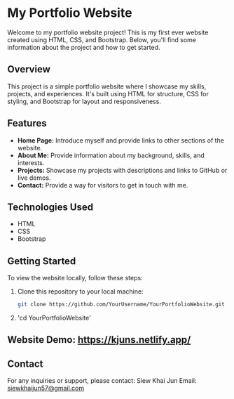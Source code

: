 # My Portfolio Website

Welcome to my portfolio website project! This is my first ever website created using HTML, CSS, and Bootstrap. Below, you'll find some information about the project and how to get started.

## Overview

This project is a simple portfolio website where I showcase my skills, projects, and experiences. It's built using HTML for structure, CSS for styling, and Bootstrap for layout and responsiveness.

## Features

- **Home Page:** Introduce myself and provide links to other sections of the website.
- **About Me:** Provide information about my background, skills, and interests.
- **Projects:** Showcase my projects with descriptions and links to GitHub or live demos.
- **Contact:** Provide a way for visitors to get in touch with me.

## Technologies Used

- HTML
- CSS
- Bootstrap

## Getting Started

To view the website locally, follow these steps:

1. Clone this repository to your local machine:

   ```bash
   git clone https://github.com/YourUsername/YourPortfolioWebsite.git

2. 'cd YourPortfolioWebsite'

## Website Demo: https://kjuns.netlify.app/

## Contact
For any inquiries or support, please contact:
Siew Khai Jun
Email: siewkhaijun57@gmail.com

